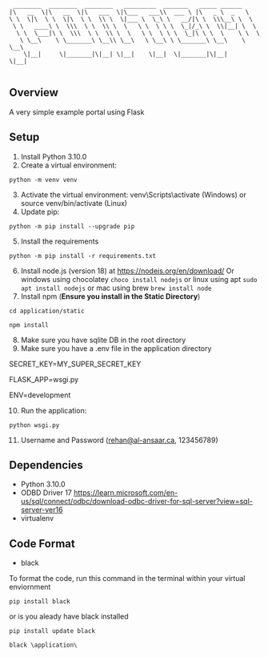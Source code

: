```
 ________  ________  ________   _________  _______   _____ ______      
|\   __  \|\   __  \|\   ___  \|\___   ___\\  ___ \ |\   _ \  _   \    
\ \  \|\  \ \  \|\  \ \  \\ \  \|___ \  \_\ \   __/|\ \  \\\__\ \  \   
 \ \   ____\ \  \\\  \ \  \\ \  \   \ \  \ \ \  \_|/_\ \  \\|__| \  \  
  \ \  \___|\ \  \\\  \ \  \\ \  \   \ \  \ \ \  \_|\ \ \  \    \ \  \ 
   \ \__\    \ \_______\ \__\\ \__\   \ \__\ \ \_______\ \__\    \ \__\
    \|__|     \|_______|\|__| \|__|    \|__|  \|_______|\|__|     \|__|
                                                                                          
```                                                                              
                                                                              
## Overview
A very simple example portal using Flask


## Setup
1. Install Python 3.10.0
2. Create a virtual environment: 
```console
python -m venv venv
```
3. Activate the virtual environment: venv\Scripts\activate (Windows) or source venv/bin/activate (Linux)
4. Update pip: 
```console
python -m pip install --upgrade pip
```
5. Install the requirements
```console
python -m pip install -r requirements.txt
```
6. Install node.js (version 18) at https://nodejs.org/en/download/
 Or windows using chocolatey 
```choco install nodejs```
or linux using apt
```sudo apt install nodejs```
or mac using brew
```brew install node```
7. Install npm (**Ensure you install in the Static Directory**)
```console 
cd application/static
```
``` console
npm install
```
8. Make sure you have sqlite DB in the root directory
9. Make sure you have a .env file in the application directory

    
SECRET_KEY=MY_SUPER_SECRET_KEY

FLASK_APP=wsgi.py

ENV=development


10. Run the application: 
```console
python wsgi.py
```
11. Username and Password (rehan@al-ansaar.ca, 123456789)

## Dependencies
- Python 3.10.0
- ODBD Driver 17 https://learn.microsoft.com/en-us/sql/connect/odbc/download-odbc-driver-for-sql-server?view=sql-server-ver16
- virtualenv


## Code Format
- black

To format the code, run this command in the terminal within your virtual enviornment

```console
pip install black
```
or is you aleady have black installed

```console
pip install update black
```

```console
black \application\
```
